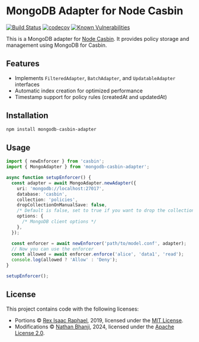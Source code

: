 # MongoDB Adapter for Node Casbin

[![Build Status](https://github.com/NathanBhanji/mongodb-casbin-adapter/actions/workflows/build.yaml/badge.svg)](https://github.com/NathanBhanji/mongodb-casbin-adapter/actions?query=workflow%3ABuild+branch%3Amain)
[![codecov](https://codecov.io/gh/NathanBhanji/mongodb-casbin-adapter/branch/main/graph/badge.svg?token=1FILR9FBF6)](https://codecov.io/gh/NathanBhanji/mongodb-casbin-adapter)
[![Known Vulnerabilities](https://snyk.io/test/github/NathanBhanji/mongodb-casbin-adapter/badge.svg)](https://snyk.io/test/github/NathanBhanji/mongodb-casbin-adapter)

This is a MongoDB adapter for [Node Casbin](https://github.com/casbin/node-casbin). It provides policy storage and management using MongoDB for Casbin.

## Features

- Implements `FilteredAdapter`, `BatchAdapter`, and `UpdatableAdapter` interfaces
- Automatic index creation for optimized performance
- Timestamp support for policy rules (createdAt and updatedAt)

## Installation

```bash
npm install mongodb-casbin-adapter
```

## Usage

```typescript
import { newEnforcer } from 'casbin';
import { MongoAdapter } from 'mongodb-casbin-adapter';

async function setupEnforcer() {
  const adapter = await MongoAdapter.newAdapter({
    uri: 'mongodb://localhost:27017',
    database: 'casbin',
    collection: 'policies',
    dropCollectionOnManualSave: false,
    /* Default is false, set to true if you want to drop the collection when savePolicy is called */
    options: {
      /* MongoDB client options */
    },
  });

  const enforcer = await newEnforcer('path/to/model.conf', adapter);
  // Now you can use the enforcer
  const allowed = await enforcer.enforce('alice', 'data1', 'read');
  console.log(allowed ? 'Allow' : 'Deny');
}

setupEnforcer();
```

## License

This project contains code with the following licenses:

- Portions © [Rex Isaac Raphael](https://github.com/juicycleff), 2019, licensed under the [MIT License](https://opensource.org/licenses/MIT).
- Modifications © [Nathan Bhanji](https://github.com/NathanBhanji), 2024, licensed under the [Apache License 2.0](https://www.apache.org/licenses/LICENSE-2.0).
